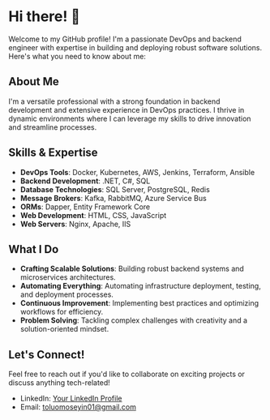 # Hi there! 👋

Welcome to my GitHub profile! I'm a passionate DevOps and backend engineer with expertise in building and deploying robust software solutions. Here's what you need to know about me:

## About Me

I'm a versatile professional with a strong foundation in backend development and extensive experience in DevOps practices. I thrive in dynamic environments where I can leverage my skills to drive innovation and streamline processes.

## Skills & Expertise

- **DevOps Tools**: Docker, Kubernetes, AWS, Jenkins, Terraform, Ansible
- **Backend Development**: .NET, C#, SQL
- **Database Technologies**: SQL Server, PostgreSQL, Redis
- **Message Brokers**: Kafka, RabbitMQ, Azure Service Bus
- **ORMs**: Dapper, Entity Framework Core
- **Web Development**: HTML, CSS, JavaScript
- **Web Servers**: Nginx, Apache, IIS

## What I Do

- **Crafting Scalable Solutions**: Building robust backend systems and microservices architectures.
- **Automating Everything**: Automating infrastructure deployment, testing, and deployment processes.
- **Continuous Improvement**: Implementing best practices and optimizing workflows for efficiency.
- **Problem Solving**: Tackling complex challenges with creativity and a solution-oriented mindset.

## Let's Connect!

Feel free to reach out if you'd like to collaborate on exciting projects or discuss anything tech-related!

- LinkedIn: [Your LinkedIn Profile](https://www.linkedin.com/in/tolu-omoseyin-b08474215/)
- Email: toluomoseyin01@gmail.com
